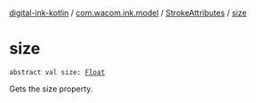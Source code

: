 [digital-ink-kotlin](../../index.md) / [com.wacom.ink.model](../index.md) / [StrokeAttributes](index.md) / [size](./size.md)

# size

`abstract val size: `[`Float`](https://kotlinlang.org/api/latest/jvm/stdlib/kotlin/-float/index.html)

Gets the size property.


